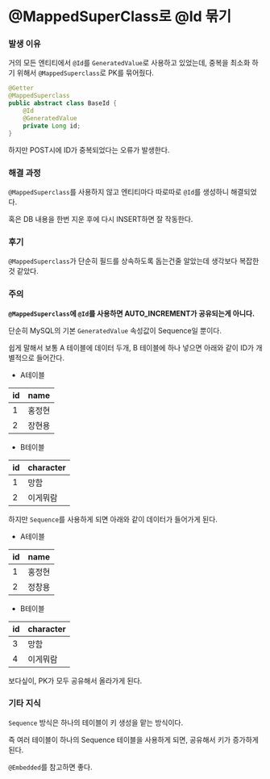 # @MappedSuperClass로 @Id 묶기

### 발생 이유

거의 모든 엔티티에서 `@Id`를 `GeneratedValue`로 사용하고 있었는데, 중복을 최소화 하기 위해서 `@MappedSuperclass`로 PK를 묶어줬다.

``` java
@Getter
@MappedSuperclass
public abstract class BaseId {
    @Id
    @GeneratedValue
    private Long id;
}
```

하지만 POST시에 ID가 중복되었다는 오류가 발생한다.

### 해결 과정

`@MappedSuperclass`를 사용하지 않고 엔티티마다 따로따로 `@Id`를 생성하니 해결되었다.

혹은 DB 내용을 한번 지운 후에 다시 INSERT하면 잘 작동한다.

### 후기

`@MappedSuperclass`가 단순히 필드를 상속하도록 돕는건줄 알았는데 생각보다 복잡한 것 같았다.

### 주의

**`@MappedSuperclass`에 `@Id`를 사용하면 AUTO_INCREMENT가 공유되는게 아니다.**

단순히 MySQL의 기본 `GeneratedValue` 속성값이 Sequence일 뿐이다.

쉽게 말해서 보통 A 테이블에 데이터 두개, B 테이블에 하나 넣으면 아래와 같이 ID가 개별적으로 들어간다.

- A테이블

| id   | name   |
| ---- | ------ |
| 1    | 홍정현 |
| 2    | 장현용 |

- B테이블

| id   | character |
| ---- | --------- |
| 1    | 망함      |
| 2    | 이게뭐람  |

하지만 `Sequence`를 사용하게 되면 아래와 같이 데이터가 들어가게 된다.

- A테이블

| id   | name   |
| ---- | ------ |
| 1    | 홍정현 |
| 2    | 정창용 |

- B테이블

| id   | character |
| ---- | --------- |
| 3    | 망함      |
| 4    | 이게뭐람  |

보다싶이, PK가 모두 공유해서 올라가게 된다.

### 기타 지식

`Sequence` 방식은 하나의 테이블이 키 생성을 맡는 방식이다.

즉 여러 테이블이 하나의 Sequence 테이블을 사용하게 되면, 공유해서 키가 증가하게 된다.

`@Embedded`를 참고하면 좋다.